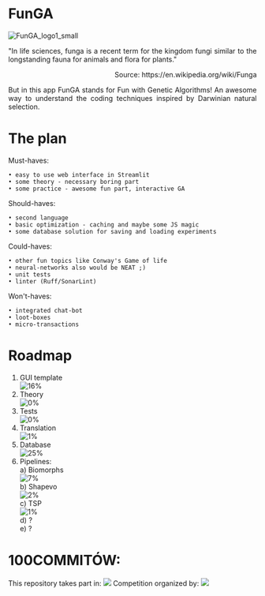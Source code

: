 # FunGA

![FunGA_logo1_small](https://github.com/ticklish-caiman/FunGA/assets/91501936/49f9182c-15fc-4e71-9a74-b7eadd630728)

<p align="justify">
"In life sciences, funga is a recent term for the kingdom fungi similar to the longstanding fauna for animals and flora for plants."
  <p align="right">Source: https://en.wikipedia.org/wiki/Funga</p>
<p align="justify">
But in this app FunGA stands for Fun with Genetic Algorithms!
An awesome way to understand the coding techniques inspired by Darwinian natural selection.
</p>


# The plan
Must-haves:

    • easy to use web interface in Streamlit
    • some theory - necessary boring part
    • some practice - awesome fun part, interactive GA

Should-haves:

    • second language
    • basic optimization - caching and maybe some JS magic
    • some database solution for saving and loading experiments

Could-haves:

    • other fun topics like Conway's Game of life
    • neural-networks also would be NEAT ;) 
    • unit tests
    • linter (Ruff/SonarLint)

Won't-haves:

    • integrated chat-bot
    • loot-boxes
    • micro-transactions


# Roadmap
1. GUI template<br/>
![16%](https://progress-bar.dev/16?title=progress&width=400)
2. Theory<br/>
![0%](https://progress-bar.dev/0?title=progress&width=400)
3. Tests<br/>
![0%](https://progress-bar.dev/0?title=progress&width=400)
4. Translation<br/>
![1%](https://progress-bar.dev/1?title=progress&width=400)
5. Database<br/>
![25%](https://progress-bar.dev/25?title=progress&width=400)
6. Pipelines:<br/>
   a) Biomorphs<br/>
   ![7%](https://progress-bar.dev/7?title=progress&width=400) <br/>
   b) Shapevo<br/>
   ![2%](https://progress-bar.dev/2?title=progress&width=400) <br/>
   c) TSP <br/>
   ![1%](https://progress-bar.dev/1?title=progress&width=400) <br/>
   d) ? <br/>
   e) ? <br/>

# 100COMMITÓW:
This repository takes part in:
[<img src="https://100commitow.pl/img/100-comittow_long.png">](https://100commitow.pl/)
Competition organized by:
[<img src="https://devmentors.io/wp-content/uploads/2022/07/logo-napis-1.png">](https://devmentors.io/)
    


